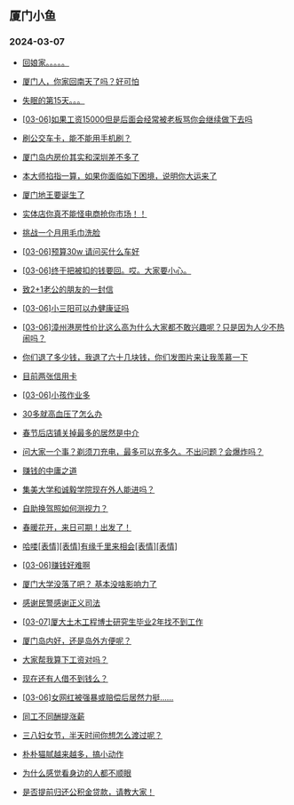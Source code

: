 ## 厦门小鱼 
### 2024-03-07

+ [回娘家。。。。。](http://bbs.xmfish.com/read-htm-tid-18156370.html)

+ [厦门人，你家回南天了吗？好可怕](http://bbs.xmfish.com/read-htm-tid-18156388.html)

+ [失眠的第15天。。。](http://bbs.xmfish.com/read-htm-tid-18156348.html)

+ [[03-06]如果工资15000但是后面会经常被老板骂你会继续做下去吗](http://bbs.xmfish.com/read-htm-tid-18156585.html)

+ [刷公交车卡，能不能用手机刷？](http://bbs.xmfish.com/read-htm-tid-18156403.html)

+ [厦门岛内房价其实和深圳差不多了](http://bbs.xmfish.com/read-htm-tid-18156527.html)

+ [本大师掐指一算，如果你面临如下困境，说明你大运来了](http://bbs.xmfish.com/read-htm-tid-18156355.html)

+ [厦门地王要诞生了](http://bbs.xmfish.com/read-htm-tid-18156571.html)

+ [实体店你真不能怪电商抢你市场！！](http://bbs.xmfish.com/read-htm-tid-18156530.html)

+ [挑战一个月用毛巾洗脸](http://bbs.xmfish.com/read-htm-tid-18156365.html)

+ [[03-06]预算30w 请问买什么车好](http://bbs.xmfish.com/read-htm-tid-18156612.html)

+ [[03-06]终于把被扣的钱要回。哎。大家要小心。](http://bbs.xmfish.com/read-htm-tid-18156374.html)

+ [致2+1老公的朋友的一封信](http://bbs.xmfish.com/read-htm-tid-18156396.html)

+ [[03-06]小三阳可以办健康证吗](http://bbs.xmfish.com/read-htm-tid-18156449.html)

+ [[03-06]漳州港房性价比这么高为什么大家都不敢兴趣呢？只是因为人少不热闹吗？](http://bbs.xmfish.com/read-htm-tid-18156655.html)

+ [你们退了多少钱，我退了六十几块钱，你们发图片来让我羡慕一下](http://bbs.xmfish.com/read-htm-tid-18156561.html)

+ [目前两张信用卡](http://bbs.xmfish.com/read-htm-tid-18156537.html)

+ [[03-06]小孩作业多](http://bbs.xmfish.com/read-htm-tid-18156458.html)

+ [30多就高血压了怎么办](http://bbs.xmfish.com/read-htm-tid-18156566.html)

+ [春节后店铺关掉最多的居然是中介](http://bbs.xmfish.com/read-htm-tid-18156708.html)

+ [问大家一个事？剃须刀充电，最多可以充多久。不出问题？会爆炸吗？](http://bbs.xmfish.com/read-htm-tid-18156598.html)

+ [赚钱的中庸之道](http://bbs.xmfish.com/read-htm-tid-18156756.html)

+ [集美大学和诚毅学院现在外人能进吗？](http://bbs.xmfish.com/read-htm-tid-18156664.html)

+ [自助换驾照如何测视力？](http://bbs.xmfish.com/read-htm-tid-18156727.html)

+ [春暖花开，来日可期！出发了！](http://bbs.xmfish.com/read-htm-tid-18156725.html)

+ [哈喽[表情][表情]有缘千里来相会[表情][表情]](http://bbs.xmfish.com/read-htm-tid-18156683.html)

+ [[03-06]赚钱好难啊](http://bbs.xmfish.com/read-htm-tid-18156635.html)

+ [厦门大学没落了吧？ 基本没啥影响力了](http://bbs.xmfish.com/read-htm-tid-18156935.html)

+ [感谢民警感谢正义司法](http://bbs.xmfish.com/read-htm-tid-18156744.html)

+ [[03-07]厦大土木工程博士研究生毕业2年找不到工作](http://bbs.xmfish.com/read-htm-tid-18157016.html)

+ [厦门岛内好，还是岛外方便呢？](http://bbs.xmfish.com/read-htm-tid-18156804.html)

+ [大家帮我算下工资对吗？](http://bbs.xmfish.com/read-htm-tid-18156795.html)

+ [现在还有人借不到钱么？](http://bbs.xmfish.com/read-htm-tid-18156718.html)

+ [[03-06]女网红被强暴或赔偿后居然力挺……](http://bbs.xmfish.com/read-htm-tid-18156740.html)

+ [同工不同酬提涨薪](http://bbs.xmfish.com/read-htm-tid-18156925.html)

+ [三八妇女节，半天时间你想怎么渡过呢？](http://bbs.xmfish.com/read-htm-tid-18156915.html)

+ [朴朴猫腻越来越多，搞小动作](http://bbs.xmfish.com/read-htm-tid-18156955.html)

+ [为什么感觉看身边的人都不顺眼](http://bbs.xmfish.com/read-htm-tid-18156889.html)

+ [是否提前归还公积金贷款，请教大家！](http://bbs.xmfish.com/read-htm-tid-18156791.html)

